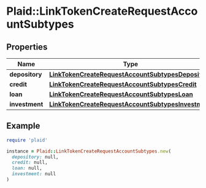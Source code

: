 # Plaid::LinkTokenCreateRequestAccountSubtypes

## Properties

| Name | Type | Description | Notes |
| ---- | ---- | ----------- | ----- |
| **depository** | [**LinkTokenCreateRequestAccountSubtypesDepository**](LinkTokenCreateRequestAccountSubtypesDepository.md) |  | [optional] |
| **credit** | [**LinkTokenCreateRequestAccountSubtypesCredit**](LinkTokenCreateRequestAccountSubtypesCredit.md) |  | [optional] |
| **loan** | [**LinkTokenCreateRequestAccountSubtypesLoan**](LinkTokenCreateRequestAccountSubtypesLoan.md) |  | [optional] |
| **investment** | [**LinkTokenCreateRequestAccountSubtypesInvestment**](LinkTokenCreateRequestAccountSubtypesInvestment.md) |  | [optional] |

## Example

```ruby
require 'plaid'

instance = Plaid::LinkTokenCreateRequestAccountSubtypes.new(
  depository: null,
  credit: null,
  loan: null,
  investment: null
)
```

